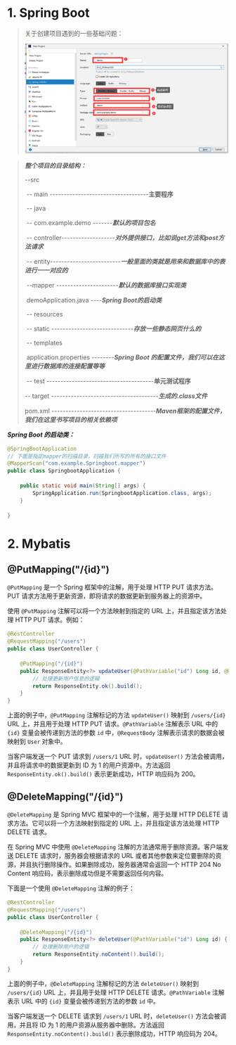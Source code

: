 # 1. Spring Boot

> 关于创建项目遇到的一些基础问题：
>
> <img src="assets/image-20230401221813153.png" alt="image-20230401221813153" style="zoom: 67%;" />

> ***整个项目的目录结构：***
>
> --src
>
> ​	-- main -----------------------------------**主要程序**
>
> ​		-- java 
>
> ​			-- com.example.demo -------***默认的项目包名***
>
> ​				-- controller-------------------***对外提供接口，比如说get方法和post方法请求***
>
> ​				-- entity-------------------------***一般里面的类就是用来和数据库中的表进行一一对应的***
>
> ​				--mapper ----------------------***默认的数据库接口实现类***
>
> ​				demoApplication.java ----***Spring Boot的启动类***
>
> ​		-- resources
>
> ​			-- static -----------------------------***存放一些静态网页什么的***
>
> ​			-- templates
>
> ​			application.properties --------***Spring Boot 的配置文件，我们可以在这里进行数据库的连接配置等等***
>
> ​	-- test --------------------------------------**单元测试程序**
>
> -- target --------------------------------------***生成的.class文件***
>
> pom.xml -------------------------------------***Maven框架的配置文件，我们在这里书写项目的相关依赖项***

***Spring Boot 的启动类：***

```Java
@SpringBootApplication
// 下面是指定mapper的扫描目录，扫描我们所写的所有的接口文件
@MapperScan("com.example.Springboot.mapper")
public class SpringbootApplication {

	public static void main(String[] args) {
		SpringApplication.run(SpringbootApplication.class, args);
	}

}
```

# 2. Mybatis

## @PutMapping("/{id}")

`@PutMapping` 是一个 Spring 框架中的注解，用于处理 HTTP PUT 请求方法。PUT 请求方法用于更新资源，即将请求的数据更新到服务器上的资源中。

使用 `@PutMapping` 注解可以将一个方法映射到指定的 URL 上，并且指定该方法处理 HTTP PUT 请求。例如：

```java
@RestController
@RequestMapping("/users")
public class UserController {
 
    @PutMapping("/{id}")
    public ResponseEntity<?> updateUser(@PathVariable("id") Long id, @RequestBody User user) {
        // 处理更新用户信息的逻辑
        return ResponseEntity.ok().build();
    }
}
```

上面的例子中，`@PutMapping` 注解标记的方法 `updateUser()` 映射到 `/users/{id}` URL 上，并且用于处理 HTTP PUT 请求。`@PathVariable` 注解表示 URL 中的 `{id}` 变量会被传递到方法的参数 `id` 中，`@RequestBody` 注解表示请求的数据会被映射到 `User` 对象中。

当客户端发送一个 PUT 请求到 `/users/1` URL 时，`updateUser()` 方法会被调用，并且将请求中的数据更新到 ID 为 1 的用户资源中。方法返回 `ResponseEntity.ok().build()` 表示更新成功，HTTP 响应码为 200。 

## @DeleteMapping("/{id}")

`@DeleteMapping` 是 Spring MVC 框架中的一个注解，用于处理 HTTP DELETE 请求方法。它可以将一个方法映射到指定的 URL 上，并且指定该方法处理 HTTP DELETE 请求。

在 Spring MVC 中使用 `@DeleteMapping` 注解的方法通常用于删除资源。客户端发送 DELETE 请求时，服务器会根据请求的 URL 或者其他参数来定位要删除的资源，并且执行删除操作。如果删除成功，服务器通常会返回一个 HTTP 204 No Content 响应码，表示删除成功但是不需要返回任何内容。

下面是一个使用 `@DeleteMapping` 注解的例子：

```java
@RestController
@RequestMapping("/users")
public class UserController {
 
    @DeleteMapping("/{id}")
    public ResponseEntity<?> deleteUser(@PathVariable("id") Long id) {
        // 处理删除用户的逻辑
        return ResponseEntity.noContent().build();
    }
}
```

上面的例子中，`@DeleteMapping` 注解标记的方法 `deleteUser()` 映射到 `/users/{id}` URL 上，并且用于处理 HTTP DELETE 请求。`@PathVariable` 注解表示 URL 中的 `{id}` 变量会被传递到方法的参数 `id` 中。

当客户端发送一个 DELETE 请求到 `/users/1` URL 时，`deleteUser()` 方法会被调用，并且将 ID 为 1 的用户资源从服务器中删除。方法返回 `ResponseEntity.noContent().build()` 表示删除成功，HTTP 响应码为 204。

